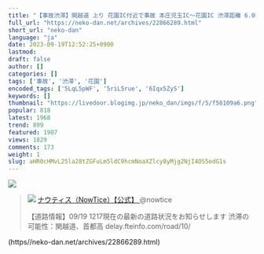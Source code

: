 ```yaml
---
title: "【事故渋滞】関越道 上り 花園IC付近で事故 本庄児玉IC〜花園IC 渋滞距離 6.0km "
full_url: "https://neko-dan.net/archives/22866289.html"
short_url: "neko-dan"
language: "ja"
date: 2023-09-19T12:52:25+0900
lastmod: 
draft: false
author: []
categories: []
tags: ['事故', '渋滞', '花園']
encoded_tags: ['5LqL5pWF', '5riL5rue', '6Iqx5ZyS']
keywords: []
thumbnail: "https://livedoor.blogimg.jp/neko_dan/imgs/f/5/f58109a6.png"
popular: 818
latest: 1968
trend: 899
featured: 1907
views: 1829
comments: 173
weight: 1
slug: aHR0cHMvL25la28tZGFuLm5ldC9hcmNoaXZlcy8yMjg2NjI4OS5odG1s
---
```


![](https://livedoor.blogimg.jp/neko_dan/imgs/f/5/f58109a6.png)

<blockquote id='twibodykmQaPT360w'> <p> <img src='https//livedoor.blogimg.jp/neko_dan/imgs/e/8/e864d9a5.jpg'> <a href='https//twitter.com/nowtice/status/1703971436032143713' target='_blank'>ナウティス（NowTice）【公式】 </a> @nowtice </p> <p id='twitextkmQaPT360w'> 【道路情報】09/19 1217現在の最新の道路状況をお知らせします 渋滞の可能性：関越道、首都高 delay.fteinfo.com/road/10/ </p> </blockquote> 

(https//neko-dan.net/archives/22866289.html)
